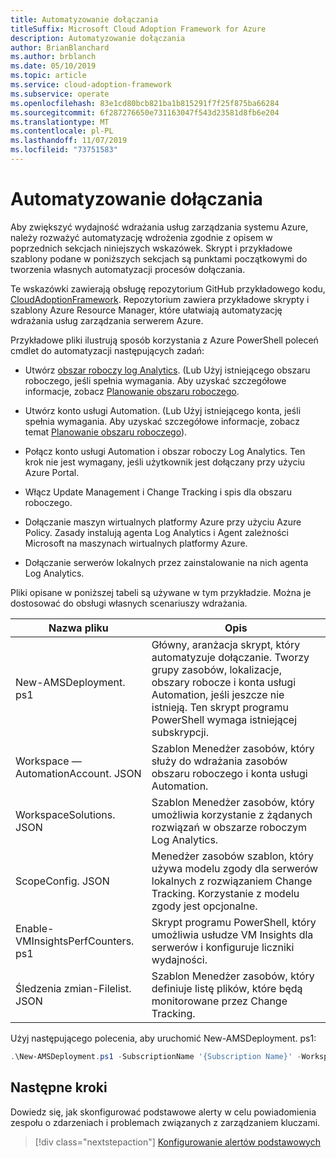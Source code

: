 ```yaml
---
title: Automatyzowanie dołączania
titleSuffix: Microsoft Cloud Adoption Framework for Azure
description: Automatyzowanie dołączania
author: BrianBlanchard
ms.author: brblanch
ms.date: 05/10/2019
ms.topic: article
ms.service: cloud-adoption-framework
ms.subservice: operate
ms.openlocfilehash: 83e1cd80bcb821ba1b815291f7f25f875ba66284
ms.sourcegitcommit: 6f287276650e731163047f543d23581d8fb6e204
ms.translationtype: MT
ms.contentlocale: pl-PL
ms.lasthandoff: 11/07/2019
ms.locfileid: "73751583"
---
```

# <a name="automate-onboarding"></a>Automatyzowanie dołączania

Aby zwiększyć wydajność wdrażania usług zarządzania systemu Azure, należy rozważyć automatyzację wdrożenia zgodnie z opisem w poprzednich sekcjach niniejszych wskazówek. Skrypt i przykładowe szablony podane w poniższych sekcjach są punktami początkowymi do tworzenia własnych automatyzacji procesów dołączania.

Te wskazówki zawierają obsługę repozytorium GitHub przykładowego kodu, [CloudAdoptionFramework](https://aka.ms/caf/manage/automation-samples). Repozytorium zawiera przykładowe skrypty i szablony Azure Resource Manager, które ułatwiają automatyzację wdrażania usług zarządzania serwerem Azure.

Przykładowe pliki ilustrują sposób korzystania z Azure PowerShell poleceń cmdlet do automatyzacji następujących zadań:

- Utwórz [obszar roboczy log Analytics](https://docs.microsoft.com/azure/azure-monitor/platform/manage-access). (Lub Użyj istniejącego obszaru roboczego, jeśli spełnia wymagania. Aby uzyskać szczegółowe informacje, zobacz [Planowanie obszaru roboczego](./prerequisites.md#log-analytics-workspace-and-automation-account-planning).

- Utwórz konto usługi Automation. (Lub Użyj istniejącego konta, jeśli spełnia wymagania. Aby uzyskać szczegółowe informacje, zobacz temat [Planowanie obszaru roboczego](./prerequisites.md#log-analytics-workspace-and-automation-account-planning)).

- Połącz konto usługi Automation i obszar roboczy Log Analytics. Ten krok nie jest wymagany, jeśli użytkownik jest dołączany przy użyciu Azure Portal.

- Włącz Update Management i Change Tracking i spis dla obszaru roboczego.

- Dołączanie maszyn wirtualnych platformy Azure przy użyciu Azure Policy. Zasady instalują agenta Log Analytics i Agent zależności Microsoft na maszynach wirtualnych platformy Azure.

- Dołączanie serwerów lokalnych przez zainstalowanie na nich agenta Log Analytics.

Pliki opisane w poniższej tabeli są używane w tym przykładzie. Można je dostosować do obsługi własnych scenariuszy wdrażania.

| Nazwa pliku | Opis |
|-----------|-------------|
| New-AMSDeployment. ps1 | Główny, aranżacja skrypt, który automatyzuje dołączanie. Tworzy grupy zasobów, lokalizacje, obszary robocze i konta usługi Automation, jeśli jeszcze nie istnieją. Ten skrypt programu PowerShell wymaga istniejącej subskrypcji. |
| Workspace — AutomationAccount. JSON | Szablon Menedżer zasobów, który służy do wdrażania zasobów obszaru roboczego i konta usługi Automation. |
| WorkspaceSolutions. JSON | Szablon Menedżer zasobów, który umożliwia korzystanie z żądanych rozwiązań w obszarze roboczym Log Analytics. |
| ScopeConfig. JSON | Menedżer zasobów szablon, który używa modelu zgody dla serwerów lokalnych z rozwiązaniem Change Tracking. Korzystanie z modelu zgody jest opcjonalne. |
| Enable-VMInsightsPerfCounters. ps1 | Skrypt programu PowerShell, który umożliwia usłudze VM Insights dla serwerów i konfiguruje liczniki wydajności. |
| Śledzenia zmian-Filelist. JSON | Szablon Menedżer zasobów, który definiuje listę plików, które będą monitorowane przez Change Tracking. |

Użyj następującego polecenia, aby uruchomić New-AMSDeployment. ps1:

```powershell
.\New-AMSDeployment.ps1 -SubscriptionName '{Subscription Name}' -WorkspaceName '{Workspace Name}' -WorkspaceLocation '{Azure Location}' -AutomationAccountName {Account Name} -AutomationAccountLocation {Account Location}
```

## <a name="next-steps"></a>Następne kroki

Dowiedz się, jak skonfigurować podstawowe alerty w celu powiadomienia zespołu o zdarzeniach i problemach związanych z zarządzaniem kluczami.

> [!div class="nextstepaction"]
> [Konfigurowanie alertów podstawowych](./setup-alerts.md)
